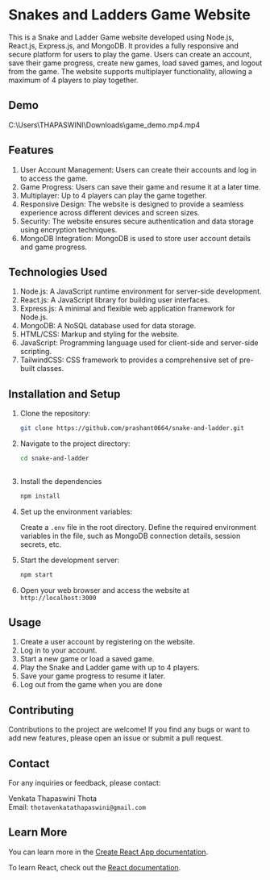
# Snakes and Ladders Game Website

This is a Snake and Ladder Game website developed using Node.js, React.js, Express.js, and MongoDB. It provides a fully responsive and secure platform for users to play the game. Users can create an account, save their game progress, create new games, load saved games, and logout from the game. The website supports multiplayer functionality, allowing a maximum of 4 players to play together.

## Demo


C:\Users\THAPASWINI\Downloads\game_demo.mp4.mp4



## Features

1. User Account Management: Users can create their accounts and log in to access the game. <br/>
2. Game Progress: Users can save their game and resume it at a later time. <br/>
3. Multiplayer: Up to 4 players can play the game together. <br/>
4. Responsive Design: The website is designed to provide a seamless experience across different devices and screen sizes. <br/>
5. Security: The website ensures secure authentication and data storage using encryption techniques. <br/>
6. MongoDB Integration: MongoDB is used to store user account details and game progress. <br/>

## Technologies Used

1. Node.js: A JavaScript runtime environment for server-side development. <br/>
2. React.js: A JavaScript library for building user interfaces. <br/>
3. Express.js: A minimal and flexible web application framework for Node.js. <br/>
4. MongoDB: A NoSQL database used for data storage. <br/>
5. HTML/CSS: Markup and styling for the website. <br/>
6. JavaScript: Programming language used for client-side and server-side scripting. <br/>
7. TailwindCSS:  CSS framework to provides a comprehensive set of pre-built classes.

## Installation and Setup

1. Clone the repository:

   ```bash
   git clone https://github.com/prashant0664/snake-and-ladder.git

2. Navigate to the project directory:

   ```bash
   cd snake-and-ladder
  
3. Install the dependencies

   ```bash
   npm install

4. Set up the environment variables:

   Create a `.env` file in the root directory.
   Define the required environment variables in the file, such as MongoDB connection details, session secrets, etc.

5. Start the development server:

   ```bash
   npm start

6. Open your web browser and access the website at `http://localhost:3000`

## Usage

1. Create a user account by registering on the website. <br/>
2. Log in to your account. <br/>
3. Start a new game or load a saved game. <br/>
4. Play the Snake and Ladder game with up to 4 players. <br/>
5. Save your game progress to resume it later. <br/>
6. Log out from the game when you are done <br/>

## Contributing

Contributions to the project are welcome! If you find any bugs or want to add new features, please open an issue or submit a pull request.

## Contact
For any inquiries or feedback, please contact:

Venkata Thapaswini Thota <br/>
Email: `thotavenkatathapaswini@gmail.com`

## Learn More
You can learn more in the [Create React App documentation](https://facebook.github.io/create-react-app/docs/getting-started).

To learn React, check out the [React documentation](https://reactjs.org/).
